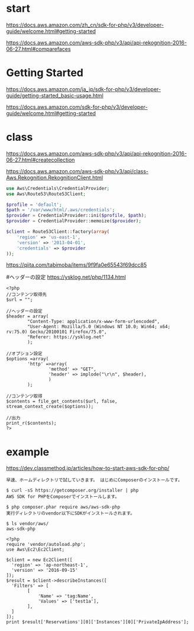 # start

https://docs.aws.amazon.com/zh_cn/sdk-for-php/v3/developer-guide/welcome.html#getting-started


https://docs.aws.amazon.com/aws-sdk-php/v3/api/api-rekognition-2016-06-27.html#comparefaces

# Getting Started
https://docs.aws.amazon.com/ja_jp/sdk-for-php/v3/developer-guide/getting-started_basic-usage.html

https://docs.aws.amazon.com/sdk-for-php/v3/developer-guide/welcome.html#getting-started

# class 
https://docs.aws.amazon.com/aws-sdk-php/v3/api/api-rekognition-2016-06-27.html#createcollection

https://docs.aws.amazon.com/aws-sdk-php/v3/api/class-Aws.Rekognition.RekognitionClient.html
```php
use Aws\Credentials\CredentialProvider;
use Aws\Route53\Route53Client;

$profile = 'default';
$path = '/var/www/html/.aws/credentials';
$provider = CredentialProvider::ini($profile, $path); 
$provider = CredentialProvider::memoize($provider);

$client = Route53Client::factory(array(
    'region' => 'us-east-1',
    'version' => '2013-04-01',
    'credentials' => $provider
));
```
https://qiita.com/tabimoba/items/9f9fa0e65543f69dcc85

#ヘッダーの設定
https://ysklog.net/php/1134.html
```
<?php
//コンテンツ取得先
$url = "";
 
//ヘッダーの設定
$header = array(
        "Content-Type: application/x-www-form-urlencoded",
        "User-Agent: Mozilla/5.0 (Windows NT 10.0; Win64; x64; rv:75.0) Gecko/20100101 Firefox/75.0",
        "Referer: https://ysklog.net"
        );
 
//オプション設定
$options =array(
        'http' =>array(
                'method' => "GET",
                'header' => implode("\r\n", $header),
                )
        );
 
//コンテンツ取得
$contents = file_get_contents($url, false, stream_context_create($options));
 
//出力
print_r($contents);
?>
```

# example
https://dev.classmethod.jp/articles/how-to-start-aws-sdk-for-php/

```
早速、ホームディレクトリで試していきます。 はじめにComposerのインストールです。

$ curl -sS https://getcomposer.org/installer | php
AWS SDK for PHPをComposerでインストールします。

$ php composer.phar require aws/aws-sdk-php
実行ディレクトリのvendor以下にSDKがインストールされます。

$ ls vendor/aws/ 
aws-sdk-php

<?php
require 'vendor/autoload.php';
use Aws\Ec2\Ec2Client;

$client = new Ec2Client([
  'region' => 'ap-northeast-1',
  'version' => '2016-09-15'
]);
$result = $client->describeInstances([
  'Filters' => [
        [
            'Name' => 'tag:Name',
            'Values' => ['test1a'],
        ],
  ]
]);
print $result['Reservations'][0]['Instances'][0]['PrivateIpAddress'];
```
